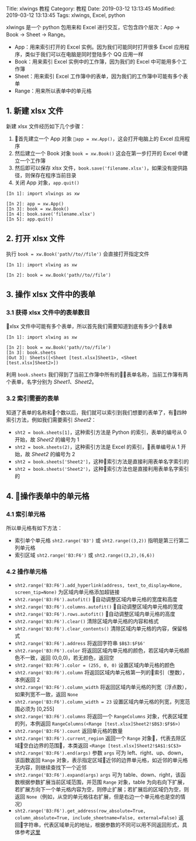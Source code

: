 Title: xlwings 教程
Category: 教程
Date: 2019-03-12 13:13:45
Modified: 2019-03-12 13:13:45
Tags: xlwings, Excel, python

xlwings 是一个 python 包用来和 Excel 进行交互，它包含四个层次：App $\rightarrow$ Book $\rightarrow$ Sheet $\rightarrow$ Range。

- App：用来索引打开的 Excel 实例。因为我们可能同时打开很多 Excel 应用程序，类似于我们可以在电脑是同时登陆多个 QQ 应用一样
- Book：用来索引 Excel 实例中的工作簿，因为我们的 Excel 中可能用多个工作簿
- Sheet：用来索引 Excel 工作簿中的表单，因为我们的工作簿中可能有多个表单
- Range：用来所以表单中的单元格

## 1. 新建 xlsx 文件

新建 xlsx 文件经历如下几个步骤：

1. 首先建立一个 App 对象 `app = xw.App()`，这会打开电脑上的 Excel 应用程序
2. 然后建立一个 Book 对象 `book = xw.Book()` 这会在第一步打开的 Excel 中建立一个工作簿
3. 然后即可以保存 xlsx 文件，`book.save('filename.xlsx')`，如果没有提供路径，则保存在程序当前目录
4. 关闭 App 对象，`app.quit()`

```
[In 1]: import xlwings as xw

[In 2]: app = xw.App()
[In 3]: book = xw.Book()
[In 4]: book.save('filename.xlsx')
[In 5]: app.quit()
```

## 2. 打开 xlsx 文件

执行 `book = xw.Book('path//to//file')` 会直接打开指定文件

```
[In 1]: import xlwing as xw

[In 2]: book = xw.Book('path//to//file')
```

## 3. 操作 xlsx 文件中的表单


### 3.1 获得 xlsx 文件中的表单数目

xlsx 文件中可能有多个表单，所以首先我们需要知道到底有多少个表单

```
[In 1]: import xlwing as xw

[In 2]: book = xw.Book('path//to//file')
[In 3]: book.sheets
[Out 3]: Sheets([<Sheet [test.xlsx]Sheet1>, <Sheet [test.xlsx]Sheet2>])
```

利用 `book.sheets` 我们得到了当前工作簿中所有的表单名称，当前工作簿有两个表单，名字分别为 *Sheet1*、*Sheet2*。

### 3.2 索引需要的表单

知道了表单的名称和个数以后，我们就可以索引到我们想要的表单了，有四种索引方法，例如我们需要索引 *Sheet2*：

- `sht2 = book.sheets[1]`，这种索引方法是 Python 的索引，表单的编号从 0 开始，故 *Sheet2* 的编号为 1
- `sht2 = book.sheets(2)`，这种索引方法是 Excel 的索引，表单编号从 1 开始，故 *Sheet2* 的编号为 2
- `sht2 = book.sheets['Sheet2']`，这种索引方法是直接利用表单名字索引的
- `sht2 = book.sheets('Sheet2')`，这种索引方法也是直接利用表单名字索引的

## 4. 操作表单中的单元格

### 4.1 索引单元格

所以单元格有如下方法：

- 索引单个单元格 `sht2.range('B3')` 或 `sht2.range((3,2))` 指明是第三行第二列单元格
- 索引区域 `sht2.range('B3:F6')` 或 `sht2.range((3,2),(6,6))`

### 4.2 操作单元格

- `sht2.range('B3:F6').add_hyperlink(address, text_to_display=None, screen_tip=None)` 为区域内单元格添加超链接
- `sht2.range('B3:F6').autofit()` 自动调整区域内单元格的宽度和高度
- `sht2.range('B3:F6').columns.autofit()` 自动调整区域内单元格的宽度
- `sht2.range('B3:F6').rows.autofit()` 自动调整区域内单元格的高度
- `sht2.range('B3:F6').clear()` 清除区域内单元格的内容和格式
- `sht2.range('B3:F6').clear_contents()` 清除区域内单元格的内容，保留格式
- `sht2.range('B3:F6').address` 将返回字符串 `$B$3:$F$6'`
- `sht2.range('B3:F6').color` 将返回区域内单元格的颜色，若区域内单元格颜色不一致，返回 (0,0,0)，若无颜色，返回空
- `sht2.range('B3:F6').color = (255, 0, 0)` 设置区域内单元格的颜色
- `sht2.range('B3:F6').column` 将返回区域内单元格第一列的索引（整数），本例返回 2
- `sht2.range('B3:F6').column_width` 将返回区域内单元格的列宽（浮点数），如果列宽不一致，返回 `None`
- `sht2.range('B3:F6').column_width = 23` 设置区域内单元格的列宽，列宽范围必须为 [0,255]
- `sht2.range('B3:F6').columns` 将返回一个 `RangeColumns` 对象，代表区域里的列，本例返回 `RangeColumns(<Range [test.xlsx]Sheet2!$B$3:$F$6>)`
- `sht2.range('B3:F6').count` 返回单元格的数量
- `sht2.range('B3:F6').current_region` 返回一个 `Range` 对象，代表去除区域空白边界的范围，本类返回 `<Range [test.xlsx]Sheet2!$A$1:$C$3>`
- `sht2.range('B3:F6').end(args)` 参数 `args` 可为 left、right、up、down，该函数返回 `Range` 对象，表示指定区域近邻的边界单元格，如近邻的单元格无内容，则继续查找下一个近邻
- `sht2.range('B3:F6').expand(args)` `args` 可为 table、down、right，该函数根据参数扩展当前区域范围，并范围 `Range` 对象，table 为向右向下扩展，若扩展方向下一个单元格内容为空，则停止扩展；若扩展后的区域仍为空，则返回 `None`（例如，从空的单元格往右扩展，但是右边一个单元格也是空的情况）
- `sht2.range('B3:F6').get_address(row_absolute=True, column_absolute=True, include_sheetname=False, external=False)` 返回字符串，代表区域单元的地址，根据参数的不同可以用不同返回形式，具体参考[这里](https://docs.xlwings.org/en/stable/api.html)
